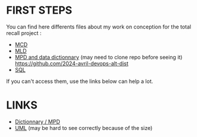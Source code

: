 # FIRST STEPS

You can find here differents files about my work on conception for the total recall project : 
- [MCD](./MCD.png)
- [MLD](./MLD.png)
- [MPD and data dictionnary](https://raw.githack.com/2024-avril-devops-alt-dist/nicow-total-recall-project/main/MPD_dictionnary.html) (may need to clone repo before seeing it) https://github.com/2024-avril-devops-alt-dist
- [SQL](./db.sql)

If you can't access them, use the links below can help a lot.

# LINKS

- [Dictionnary / MPD](https://docs.google.com/spreadsheets/d/1P7VuC5tU57I0yT8wnqwRSdMj5GCcc4rt_mBVD0b08hg/edit?usp=sharing)
- [UML](https://drive.google.com/file/d/1ltGjXupSwFz5HJiRpev0LIibiMEKLNyt/view?usp=sharing) (may be hard to see correctly because of the size)
